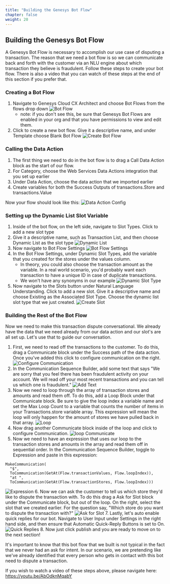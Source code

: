 ```yaml
---
title: "Building the Genesys Bot Flow"
chapter: false
weight: 20
---
```


## Building the Genesys Bot Flow
A Genesys Bot Flow is necessary to accomplish our use case of disputing a transaction. The reason that we need a bot flow is so we can communicate back and forth with the customer via an NLU engine about which transaction they believe is fraudulent. Follow these steps to create your bot flow. There is also a video that you can watch of these steps at the end of this section if you prefer that. 

### Creating a Bot Flow

1. Navigate to Genesys Cloud CX Architect and choose Bot Flows from the flows drop down
![Bot Flow](/images/botFlow.jpg)
    - note: if you don't see this, be sure that Genesys Bot Flows are enabled in your org and that you have permissions to view and edit them.
2. Click to create a new bot flow. Give it a descriptive name, and under Template choose Blank Bot Flow
![Create Bot Flow](/images/createBotFlow.jpg)

### Calling the Data Action
1. The first thing we need to do in the bot flow is to drag a Call Data Action block as the start of our flow. 
2. For Category, choose the Web Services Data Actions integration that you set up earlier
3. Under Data Action, choose the data action that we imported earlier 
4. Create variables for both the Success Outputs of transactions.Store and transactions.Value

Now your flow should look like this:
![Data Action Config](/images/dataActionConfig.jpg)

### Setting up the Dynamic List Slot Variable
1. Inside of the bot flow, on the left side, navigate to Slot Types. Click to add a new slot type
2. Give it a descriptive name, such as Transaction List, and then choose Dynamic List as the slot type
![Dynamic List](/images/dynamicList.jpg)
3. Now navigate to Bot Flow Settings
![Bot Flow Settings](/images/botFlowSettings.jpg)
4. In the Bot Flow Settings, under Dynamic Slot Types, add the variable that you created for the stores under the values column.
    - In theory, you could also choose the transaction amount as the variable. In a real world scenario, you'd probably want each transaction to have a unique ID in case of duplicate transactions.
    - We won't have any synonyms in our example
    ![Dynamic Slot Type](/images/dynamicSlotType.jpg)
5. Now navigate to the Slots button under Natural Language Understanding. Click to add a new slot. Give it a descriptive name and choose Existing as the Associated Slot Type. Choose the dynamic list slot type that we just created.
![Create Slot](/images/createSlot.jpg)

### Building the Rest of the Bot Flow
Now we need to make this transaction dispute conversational. We already have the data that we need already from our data action and our slot's are all set up. Let's use that to guide our conversation.
1. First, we need to read off the transactions to the customer. To do this, drag a Communicate block under the Success path of the data action. Once you've added this click to configure communication on the right.
![Configure Communication](/images/configureCommunication.jpg)
2. In the Communication Sequence Builder, add some text that says "We are sorry that you feel there has been fraudulent activity on your account. We will read off your most recent transactions and you can tell us which one is fraudulent."
![Add Text](/images/addText.jpg)
3. Now we need to loop through the array of transaction stores and amounts and read them off. To do this, add a Loop Block under that Communicate block. Be sure to give the loop index a variable name and set the Max Loop Count to a variable that counts the number of items in your Transactions.store variable array. This expression will mean the loop will only happen for the amount of stores we have pulled back in that array.
![Loop](/images/loop.jpg)
4. Now drag another Communicate block inside of the loop and click to configure Communication.
![loop Communicate](/images/loopCommunicate.jpg)
5. Now we need to have an expression that uses our loop to the transaction stores and amounts in the array and read them off in sequential order. In the Communication Sequence Builder, toggle to Expression and paste in this expression: 
```
MakeCommunication(
  "$", 
  ToCommunication(GetAt(Flow.transactionValues, Flow.loopIndex)), 
  "at ", 
  ToCommunication(GetAt(Flow.transactionStores, Flow.loopIndex)))
```

  ![Expression](/images/expression.jpg)
6. Now we can ask the customer to tell us which store they'd like to dispute the transaction with. To do this drag a Ask for Slot block under the Communicate block, but out of the loop. On the right, select the slot that we created earlier. For the question say, "Which store do you want to dispute the transaction with?"
![Ask for Slot](/images/askForSlot.jpg)
7. Lastly, let's auto enable quick replies for our bot. Navigate to User Input under Settings in the right hand side, and then ensure that Automatic Quick-Reply Buttons is set to On.
![Quick Replies](/images/quickReplies.jpg)
8. Now just click publish and you are ready to move on to the next section! 

It's important to know that this bot flow that we built is not typical in the fact that we never had an ask for intent. In our scenario, we are pretending like we've already identified that every person who gets in contact with this bot need to dispute a transaction.

If you wish to watch a video of these steps above, please navigate here: https://youtu.be/AbOdknMqabY



